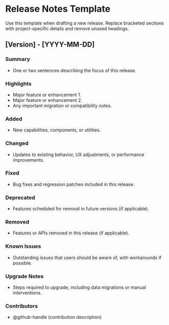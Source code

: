 # Release Notes Template

Use this template when drafting a new release. Replace bracketed sections with project-specific details and remove unused headings.

## [Version] - [YYYY-MM-DD]

### Summary

- One or two sentences describing the focus of this release.

### Highlights

- Major feature or enhancement 1.
- Major feature or enhancement 2.
- Any important migration or compatibility notes.

### Added

- New capabilities, components, or utilities.

### Changed

- Updates to existing behavior, UX adjustments, or performance improvements.

### Fixed

- Bug fixes and regression patches included in this release.

### Deprecated

- Features scheduled for removal in future versions (if applicable).

### Removed

- Features or APIs removed in this release (if applicable).

### Known Issues

- Outstanding issues that users should be aware of, with workarounds if possible.

### Upgrade Notes

- Steps required to upgrade, including data migrations or manual interventions.

### Contributors

- @github-handle (contribution description)
